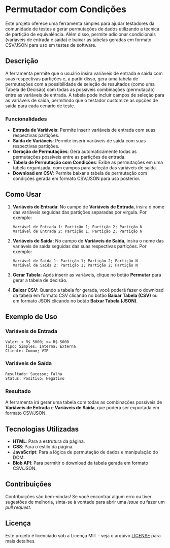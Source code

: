 
# Permutador com Condições

Este projeto oferece uma ferramenta simples para ajudar testadores da comunidade de testes a gerar permutações de dados utilizando a técnica de partição de equivalência. Além disso, permite adicionar condicionais (variáveis de entrada e saída) e baixar as tabelas geradas em formato CSV/JSON para uso em testes de software.

## Descrição

A ferramenta permite que o usuário insira variáveis de entrada e saída com suas respectivas partições e, a partir disso, gera uma tabela de permutações com a possibilidade de seleção de resultados (como uma Tabela de Decisão) com todas as possíveis combinações (permutação) entre as variáveis de entrada. A tabela pode incluir campos de seleção para as variáveis de saída, permitindo que o testador customize as opções de saída para cada cenário de teste.

### Funcionalidades

- **Entrada de Variáveis**: Permite inserir variáveis de entrada com suas respectivas partições.
- **Saída de Variáveis**: Permite inserir variáveis de saída com suas respectivas partições.
- **Geração de Permutações**: Gera automaticamente todas as permutações possíveis entre as partições de entrada.
- **Tabela de Permutação com Condições**: Exibe as permutações em uma tabela organizada, com campos para seleção das variáveis de saída.
- **Download em CSV**: Permite baixar a tabela de permutação com condições gerada em formato CSV/JSON para uso posterior.

## Como Usar

1. **Variáveis de Entrada**: No campo de **Variáveis de Entrada**, insira o nome das variáveis seguidas das partições separadas por vírgula. Por exemplo:
    ```
    Variável de Entrada 1: Partição 1; Partição 2; Partição N
    Variável de Entrada 2: Partição 1; Partição 2; Partição N
    ```

2. **Variáveis de Saída**: No campo de **Variáveis de Saída**, insira o nome das variáveis de saída seguidas das suas respectivas partições. Por exemplo:
    ```
    Variável de Saída 1: Partição 1; Partição 2; Partição N
    Variável de Saída 2: Partição 1; Partição 2; Partição N
    ```

3. **Gerar Tabela**: Após inserir as variáveis, clique no botão **Permutar** para gerar a tabela de decisão.

4. **Baixar CSV**: Quando a tabela for gerada, você poderá fazer o download da tabela em formato CSV clicando no botão **Baixar Tabela (CSV)** ou em formato JSON clicando no botão **Baixar Tabela (JSON)**.

## Exemplo de Uso

### Variáveis de Entrada
```
Valor: < R$ 5000; >= R$ 5000
Tipo: Simples; Interna; Externa
Cliente: Comum; VIP
```

### Variáveis de Saída
```
Resultado: Sucesso; Falha
Status: Positivo; Negativo
```

### Resultado
A ferramenta irá gerar uma tabela com todas as combinações possíveis de **Variáveis de Entrada** e **Variáveis de Saída**, que poderá ser exportada em formato CSV/JSON.

## Tecnologias Utilizadas

- **HTML**: Para a estrutura da página.
- **CSS**: Para o estilo da página.
- **JavaScript**: Para a lógica de permutação de dados e manipulação do DOM.
- **Blob API**: Para permitir o download da tabela gerada em formato CSV/JSON.

## Contribuições

Contribuições são bem-vindas! Se você encontrar algum erro ou tiver sugestões de melhoria, sinta-se à vontade para abrir uma *issue* ou fazer um *pull request*.

## Licença

Este projeto é licenciado sob a Licença MIT - veja o arquivo [LICENSE](LICENSE) para mais detalhes.
